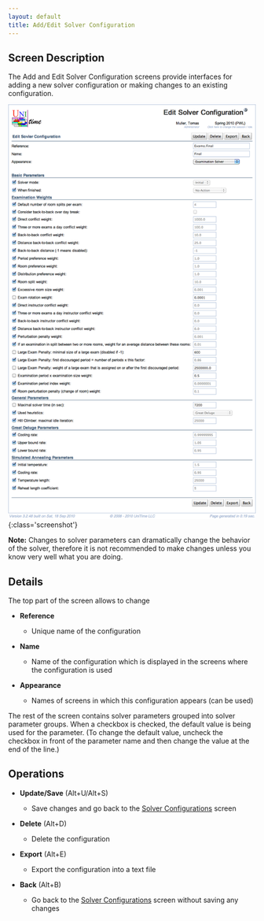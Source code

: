 ```yaml
---
layout: default
title: Add/Edit Solver Configuration
---
```



## Screen Description

The Add and Edit Solver Configuration screens provide interfaces for adding a new solver configuration or making changes to an existing configuration.

![Edit Solver Configuration](images/edit-solver-configuration-1.png){:class='screenshot'}

**Note:** Changes to solver parameters can dramatically change the behavior of the solver, therefore it is not recommended to make changes unless you know very well what you are doing.

## Details

The top part of the screen allows to change

* **Reference**
	* Unique name of the configuration

* **Name**
	* Name of the configuration which is displayed in the screens where the configuration is used

* **Appearance**
	* Names of screens in which this configuration appears (can be used)

The rest of the screen contains solver parameters grouped into solver parameter groups. When a checkbox is checked, the default value is being used for the parameter. (To change the default value, uncheck the checkbox in front of the parameter name and then change the value at the end of the line.)

## Operations

* **Update/Save** (Alt+U/Alt+S)
	* Save changes and go back to the [Solver Configurations](solver-configurations) screen

* **Delete** (Alt+D)
	* Delete the configuration

* **Export** (Alt+E)
	* Export the configuration into a text file

* **Back** (Alt+B)
	* Go back to the [Solver Configurations](solver-configurations) screen without saving any changes

